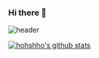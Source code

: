 ### Hi there 👋

![header](https://capsule-render.vercel.app/api?type=wave&color=auto&height=300&section=header&text=hohshho&fontSize=90)

[![hohshho's github stats](https://github-readme-stats.vercel.app/api?username={tkdgur8377}&show_icons=true&theme={dracula})](https://github.com/{tkdgur8377}/github-readme-stats)
